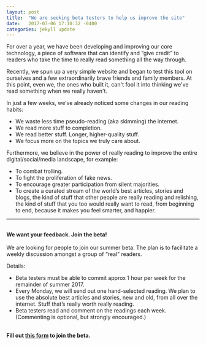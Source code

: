 ```yaml
---
layout: post
title:  "We are seeking beta testers to help us improve the site"
date:   2017-07-06 17:10:32 -0400
categories: jekyll update
---
```

For over a year, we have been developing and improving our core technology, a piece of software that can identify and “give credit” to readers who take the time to really read something all the way through.

Recently, we spun up a very simple website and began to test this tool on ourselves and a few extraordinarily brave friends and family members. At this point, even we, the ones who built it, can't fool it into thinking we've read something when we really haven't. 

In just a few weeks, we’ve already noticed some changes in our reading habits:
- We waste less time pseudo-reading (aka skimming) the internet.
- We read more stuff to completion. 
- We read better stuff. Longer, higher-quality stuff.
- We focus more on the topics we truly care about. 

Furthermore, we believe in the power of really reading to improve the entire digital/social/media landscape, for example: 
- To combat trolling.
- To fight the proliferation of fake news.
- To encourage greater participation from silent majorities.
- To create a curated stream of the world’s best articles, stories and blogs, the kind of stuff that other people are really reading and relishing, the kind of stuff that you too would really want to read, from beginning to end, because it makes you feel smarter, and happier.

*****

<br><b>We want your feedback. Join the beta! </b> <br><br>
We are looking for people to join our summer beta. The plan is to facilitate a weekly discussion amongst a group of “real” readers. 

Details: <br>
- Beta testers must be able to commit approx 1 hour per week for the remainder of summer 2017.<br>
- Every Monday, we will send out one hand-selected reading. We plan to use the absolute best articles and stories, new and old, from all over the internet. Stuff that’s really worth really reading.<br>
- Beta testers read and comment on the readings each week. (Commenting is optional, but strongly encouraged.) 
 <br> <br> 

<b>Fill out [this form](https://goo.gl/forms/NT9oVWifNuQ8gAkP2) to join the beta. </b>


